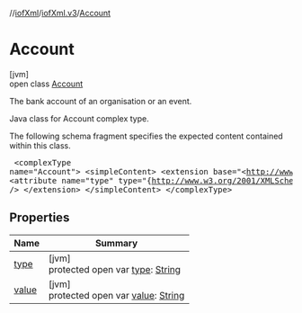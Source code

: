 //[iofXml](../../../index.md)/[iofXml.v3](../index.md)/[Account](index.md)

# Account

[jvm]\
open class [Account](index.md)

The bank account of an organisation or an event. <p>Java class for Account complex type. <p>The following schema fragment specifies the expected content contained within this class. <pre> &lt;complexType name="Account"&gt; &lt;simpleContent&gt; &lt;extension base="&lt;http://www.w3.org/2001/XMLSchema&gt;string"&gt; &lt;attribute name="type" type="{http://www.w3.org/2001/XMLSchema}string" /&gt; &lt;/extension&gt; &lt;/simpleContent&gt; &lt;/complexType&gt; </pre>

## Properties

| Name | Summary |
|---|---|
| [type](type.md) | [jvm]<br>protected open var [type](type.md): [String](https://docs.oracle.com/javase/8/docs/api/java/lang/String.html) |
| [value](value.md) | [jvm]<br>protected open var [value](value.md): [String](https://docs.oracle.com/javase/8/docs/api/java/lang/String.html) |
